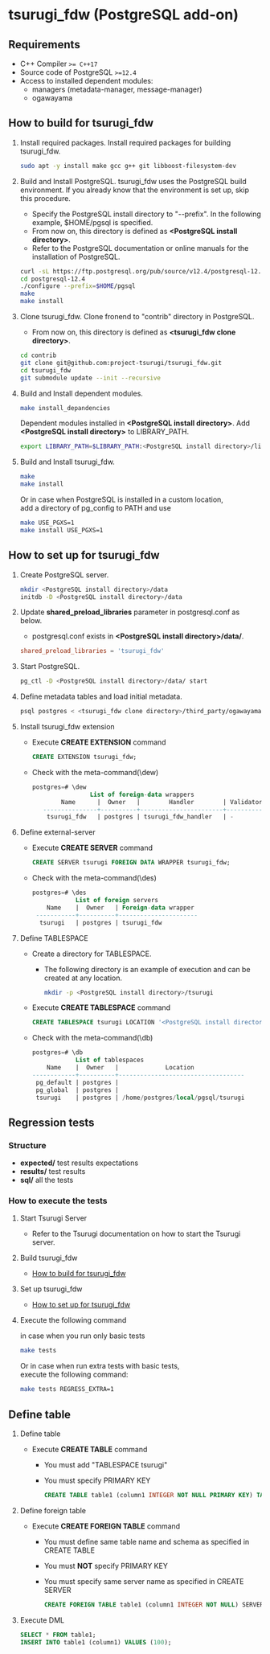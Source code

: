 # tsurugi_fdw (PostgreSQL add-on)

## Requirements

* C++ Compiler `>= C++17`
* Source code of PostgreSQL `>=12.4`
* Access to installed dependent modules:
  * managers (metadata-manager, message-manager)
  * ogawayama

## How to build for tsurugi_fdw

1. Install required packages.
    Install required packages for building tsurugi_fdw.

    ```sh
    sudo apt -y install make gcc g++ git libboost-filesystem-dev
    ```

1. Build and Install PostgreSQL.
    tsurugi_fdw uses the PostgreSQL build environment. If you already know that the environment is set up, skip this procedure.
    * Specify the PostgreSQL install directory to "--prefix". In the following example, $HOME/pgsql is specified.
    * From now on, this directory is defined as **\<PostgreSQL install directory>**.
    * Refer to the PostgreSQL documentation or online manuals for the installation of PostgreSQL.

    ```sh
    curl -sL https://ftp.postgresql.org/pub/source/v12.4/postgresql-12.4.tar.bz2 | tar -xj
    cd postgresql-12.4
    ./configure --prefix=$HOME/pgsql
    make
    make install
    ```

1. Clone tsurugi_fdw.
    Clone fronend to "contrib" directory in PostgreSQL.
    * From now on, this directory is defined as **\<tsurugi_fdw clone directory>**.

    ```sh
    cd contrib
    git clone git@github.com:project-tsurugi/tsurugi_fdw.git
    cd tsurugi_fdw
    git submodule update --init --recursive
    ```

1. Build and Install dependent modules.

    ```sh
    make install_depandencies
    ```

    Dependent modules installed in **\<PostgreSQL install directory>**.
    Add **\<PostgreSQL install directory>** to LIBRARY_PATH.

    ```sh
    export LIBRARY_PATH=$LIBRARY_PATH:<PostgreSQL install directory>/lib
    ```

1. Build and Install tsurugi_fdw.

    ```sh
    make
    make install
    ```

    Or in case when PostgreSQL is installed in a custom location,  
    add a directory of pg_config to PATH and use

    ```sh
    make USE_PGXS=1
    make install USE_PGXS=1
    ```

## How to set up for tsurugi_fdw

1. Create PostgreSQL server.

    ```sh
    mkdir <PostgreSQL install directory>/data
    initdb -D <PostgreSQL install directory>/data
    ```

1. Update **shared_preload_libraries** parameter in postgresql.conf as below.
    * postgresql.conf exists in **\<PostgreSQL install directory>/data/**.

    ```conf
    shared_preload_libraries = 'tsurugi_fdw'
    ```

1. Start PostgreSQL.

    ```sh
    pg_ctl -D <PostgreSQL install directory>/data/ start
    ```

1. Define metadata tables and load initial metadata.

    ```sh
    psql postgres < <tsurugi_fdw clone directory>/third_party/ogawayama/third_party/metadata-manager/sql/ddl.sql
    ```

1. Install tsurugi_fdw extension
    * Execute **CREATE EXTENSION** command

        ```sql
        CREATE EXTENSION tsurugi_fdw;
        ```

    * Check with the meta-command(\dew)

        ```sql
        postgres=# \dew
                        List of foreign-data wrappers
                Name      |  Owner   |        Handler        | Validator
           ---------------+----------+-----------------------+-----------
            tsurugi_fdw   | postgres | tsurugi_fdw_handler   | -
        ```

1. Define external-server

   * Execute **CREATE SERVER** command

        ```sql
        CREATE SERVER tsurugi FOREIGN DATA WRAPPER tsurugi_fdw;
        ```

   * Check with the meta-command(\des)

        ```sql
        postgres=# \des
                    List of foreign servers
            Name    |  Owner   | Foreign-data wrapper
         -----------+----------+----------------------
          tsurugi   | postgres | tsurugi_fdw
        ```

1. Define TABLESPACE

   * Create a directory for TABLESPACE.
     * The following directory is an example of execution and can be created at any location.

        ```sh
        mkdir -p <PostgreSQL install directory>/tsurugi
        ```

   * Execute **CREATE TABLESPACE** command

        ```sql
        CREATE TABLESPACE tsurugi LOCATION '<PostgreSQL install directory>/tsurugi';
        ```

   * Check with the meta-command(\db)

        ```sql
        postgres=# \db
                    List of tablespaces
            Name    |  Owner   |             Location
        ------------+----------+-----------------------------------
         pg_default | postgres |
         pg_global  | postgres |
         tsurugi    | postgres | /home/postgres/local/pgsql/tsurugi
        ```

## Regression tests

### Structure

* **expected/** test results expectations
* **results/** test results
* **sql/** all the tests

### How to execute the tests

1. Start Tsurugi Server
    * Refer to the Tsurugi documentation on how to start the Tsurugi server.

1. Build tsurugi_fdw
   * [How to build for tsurugi_fdw](#how-to-build-for-tsurugi_fdw)

1. Set up tsurugi_fdw
   * [How to set up for tsurugi_fdw](#how-to-set-up-for-tsurugi_fdw)

1. Execute the following command

    in case when you run only basic tests

    ```sh
    make tests
    ```

    Or in case when run extra tests with basic tests,  
    execute the following command:

    ```sh
    make tests REGRESS_EXTRA=1
    ```

## Define table

1. Define table
   * Execute **CREATE TABLE** command
     * You must add "TABLESPACE tsurugi"
     * You must specify PRIMARY KEY

        ```sql
        CREATE TABLE table1 (column1 INTEGER NOT NULL PRIMARY KEY) TABLESPACE tsurugi;
        ```

1. Define foreign table
   * Execute **CREATE FOREIGN TABLE** command
     * You must define same table name and schema as specified in CREATE TABLE
     * You must **NOT** specify PRIMARY KEY
     * You must specify same server name as specified in CREATE SERVER

        ```sql
        CREATE FOREIGN TABLE table1 (column1 INTEGER NOT NULL) SERVER tsurugi;
        ```

1. Execute DML

    ```sql
    SELECT * FROM table1;
    INSERT INTO table1 (column1) VALUES (100);
    ```

